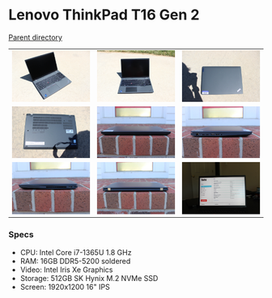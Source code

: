 # Lenovo ThinkPad T16 Gen 2
[Parent directory](../index.md)

<table>
  <tr>
    <td><img src='IMG_7211.JPG'/></td>
    <td><img src='IMG_7212.JPG'/></td>
    <td><img src='IMG_7213.JPG'/></td>
  </tr>
  <tr>
    <td><img src='IMG_7215.JPG'/></td>
    <td><img src='IMG_7216.JPG'/></td>
    <td><img src='IMG_7217.JPG'/></td>
  </tr>
  <tr>
    <td><img src='IMG_7218.JPG'/></td>
    <td><img src='IMG_7219.JPG'/></td>
    <td><img src='IMG_7220.JPG'/></td>
  </tr>
</table>

### Specs

* CPU: Intel Core i7-1365U 1.8 GHz
* RAM: 16GB DDR5-5200 soldered
* Video: Intel Iris Xe Graphics
* Storage: 512GB SK Hynix M.2 NVMe SSD
* Screen: 1920x1200 16" IPS
